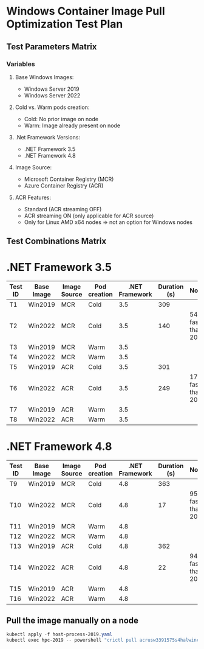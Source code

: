 # Windows Container Image Pull Optimization Test Plan

## Test Parameters Matrix

### Variables

1. Base Windows Images:
   - Windows Server 2019
   - Windows Server 2022

2. Cold vs. Warm pods creation:
   - Cold: No prior image on node
   - Warm: Image already present on node

3. .Net Framework Versions:
   - .NET Framework 3.5
   - .NET Framework 4.8

4. Image Source:
   - Microsoft Container Registry (MCR)
   - Azure Container Registry (ACR)

5. ACR Features:
   - Standard (ACR streaming OFF)
   - ACR streaming ON (only applicable for ACR source)
   - Only for Linux AMD x64 nodes => not an option for Windows nodes

## Test Combinations Matrix

# .NET Framework 3.5

| Test ID | Base Image | Image Source | Pod creation | .NET Framework | Duration (s) | Notes |
|---------|------------|--------------|--------------|----------------|--------------|-------|
| T1      | Win2019    | MCR          | Cold     | 3.5            |     309      |       |
| T2      | Win2022    | MCR          | Cold     | 3.5            |     140      |   54% faster than 2019    |
| T3      | Win2019    | MCR          | Warm     | 3.5            |           |       |
| T4      | Win2022    | MCR          | Warm     | 3.5            |           |       |
| T5      | Win2019    | ACR          | Cold     | 3.5            |     301      |       |
| T6      | Win2022    | ACR          | Cold     | 3.5            |     249      |   17% faster than 2019    |
| T7      | Win2019    | ACR          | Warm     | 3.5            |           |       |
| T8      | Win2022    | ACR          | Warm     | 3.5            |           |       |

# .NET Framework 4.8

| Test ID | Base Image | Image Source | Pod creation | .NET Framework | Duration (s) | Notes |
|---------|------------|--------------|--------------|----------------|--------------|-------|
| T9       | Win2019    | MCR          | Cold     | 4.8            |      363     |       |
| T10      | Win2022    | MCR          | Cold     | 4.8            |       17     |   95% faster than 2019    |
| T11      | Win2019    | MCR          | Warm     | 4.8            |           |       |
| T12      | Win2022    | MCR          | Warm     | 4.8            |           |     |
| T13      | Win2019    | ACR          | Cold     | 4.8            |      362     |       |
| T14      | Win2022    | ACR          | Cold     | 4.8            |       22     |   94% faster than 2019    |
| T15      | Win2019    | ACR          | Warm     | 4.8            |           |       |
| T16      | Win2022    | ACR          | Warm     | 4.8            |           |     |

## Pull the image manually on a node

```powershell
kubectl apply -f host-process-2019.yaml
kubectl exec hpc-2019 -- powershell "crictl pull acrusw3391575s4halwincont.azurecr.io/run35-svrcore-ltsc2019:latest"
```
